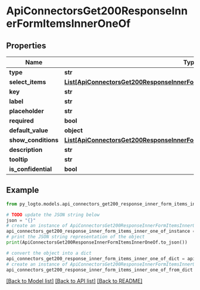 # ApiConnectorsGet200ResponseInnerFormItemsInnerOneOf


## Properties

Name | Type | Description | Notes
------------ | ------------- | ------------- | -------------
**type** | **str** |  | 
**select_items** | [**List[ApiConnectorsGet200ResponseInnerFormItemsInnerOneOfSelectItemsInner]**](ApiConnectorsGet200ResponseInnerFormItemsInnerOneOfSelectItemsInner.md) |  | 
**key** | **str** |  | 
**label** | **str** |  | 
**placeholder** | **str** |  | [optional] 
**required** | **bool** |  | [optional] 
**default_value** | **object** |  | [optional] 
**show_conditions** | [**List[ApiConnectorsGet200ResponseInnerFormItemsInnerOneOfShowConditionsInner]**](ApiConnectorsGet200ResponseInnerFormItemsInnerOneOfShowConditionsInner.md) |  | [optional] 
**description** | **str** |  | [optional] 
**tooltip** | **str** |  | [optional] 
**is_confidential** | **bool** |  | [optional] 

## Example

```python
from py_logto.models.api_connectors_get200_response_inner_form_items_inner_one_of import ApiConnectorsGet200ResponseInnerFormItemsInnerOneOf

# TODO update the JSON string below
json = "{}"
# create an instance of ApiConnectorsGet200ResponseInnerFormItemsInnerOneOf from a JSON string
api_connectors_get200_response_inner_form_items_inner_one_of_instance = ApiConnectorsGet200ResponseInnerFormItemsInnerOneOf.from_json(json)
# print the JSON string representation of the object
print(ApiConnectorsGet200ResponseInnerFormItemsInnerOneOf.to_json())

# convert the object into a dict
api_connectors_get200_response_inner_form_items_inner_one_of_dict = api_connectors_get200_response_inner_form_items_inner_one_of_instance.to_dict()
# create an instance of ApiConnectorsGet200ResponseInnerFormItemsInnerOneOf from a dict
api_connectors_get200_response_inner_form_items_inner_one_of_from_dict = ApiConnectorsGet200ResponseInnerFormItemsInnerOneOf.from_dict(api_connectors_get200_response_inner_form_items_inner_one_of_dict)
```
[[Back to Model list]](../README.md#documentation-for-models) [[Back to API list]](../README.md#documentation-for-api-endpoints) [[Back to README]](../README.md)



